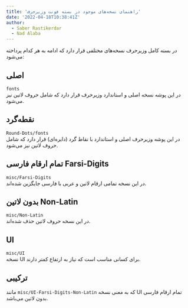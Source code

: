 ```yaml
---
title: 'راهنمای نسخه‌های موجود در بسته فونت وزیرحرف'
date: '2022-04-18T10:38:41Z'
author:
  - Saber Rastikerdar
  - Nad Alaba
---
```


در بسته کامل وزیرحرف نسخه‌های مختلفی قرار دارد که ادامه به هر کدام پرداخته می‌شود:

## اصلی
`fonts`  
در این پوشه نسخه اصلی و استاندارد وزیرحرف قرار دارد که شامل حروف لاتین نیز می‌شود.

## نقطه‌گرد
`Round-Dots/fonts`  
در این پوشه وزیرحرف اصلی و استاندارد با نقاط گرد (دایره‌ای) قرار دارد که شامل حروف لاتین نیز می‌شود.

## تمام ارقام فارسی Farsi-Digits
`misc/Farsi-Digits`  
در این نسخه تمامی ارقام لاتین و عربی با فارسی جایگزین شده‌اند.

## بدون لاتین Non-Latin
`misc/Non-Latin`  
در این نسخه حروف لاتین حذف شده‌اند.

## UI
`misc/UI`  
نسخه UI برای کسانی مناسب است که نیاز به ارتفاع کمتر دارند.

## ترکیبی
مانند `misc/UI-Farsi-Digits-Non-Latin` که به معنی نسخه UI تمام ارقام فارسی بدون لاتین می‌باشد.
